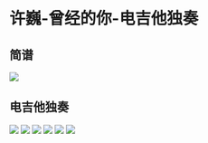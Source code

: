 # 许巍-曾经的你-电吉他独奏

## 简谱
![](http://cdn.qiniu.liyansheng.top/img/858840.gif)
## 电吉他独奏
![](http://cdn.qiniu.liyansheng.top/img/zjdn1.jpg)
![](http://cdn.qiniu.liyansheng.top/img/zjdn2.jpg)
![](http://cdn.qiniu.liyansheng.top/img/zjdn3.jpg)
![](http://cdn.qiniu.liyansheng.top/img/zjdn4.jpg)
![](http://cdn.qiniu.liyansheng.top/img/cjdn5.jpg)
![](http://cdn.qiniu.liyansheng.top/img/zjdn6.jpg)
